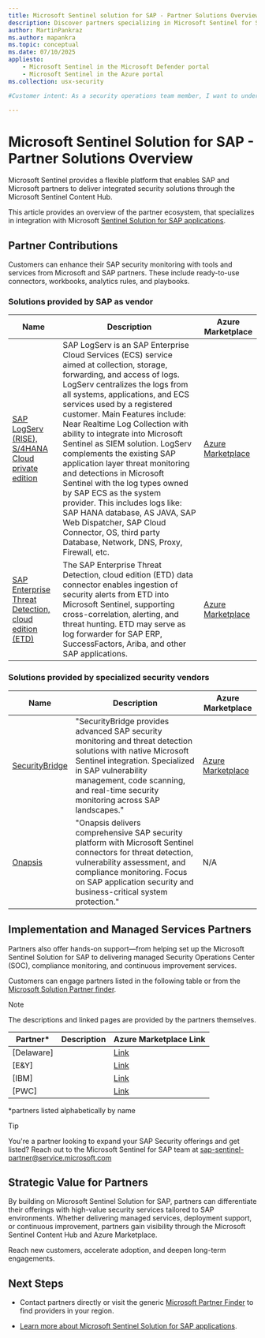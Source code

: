 ```yaml
---
title: Microsoft Sentinel solution for SAP - Partner Solutions Overview
description: Discover partners specializing in Microsoft Sentinel for SAP integration solutions, consulting, and managed services.
author: MartinPankraz
ms.author: mapankra
ms.topic: conceptual
ms.date: 07/10/2025
appliesto:
    - Microsoft Sentinel in the Microsoft Defender portal
    - Microsoft Sentinel in the Azure portal
ms.collection: usx-security

#Customer intent: As a security operations team member, I want to understand the partner landscape and add-ons available to the SAP capabilities of Microsoft Sentinel Solution for SAP.

---
```


# Microsoft Sentinel Solution for SAP - Partner Solutions Overview

Microsoft Sentinel provides a flexible platform that enables SAP and Microsoft partners to deliver integrated security solutions through the Microsoft Sentinel Content Hub. 

This article provides an overview of the partner ecosystem, that specializes in integration with Microsoft [Sentinel Solution for SAP applications](solution-overview.md).

## Partner Contributions

Customers can enhance their SAP security monitoring with tools and services from Microsoft and SAP partners. These include ready-to-use connectors, workbooks, analytics rules, and playbooks.

### Solutions provided by SAP as vendor

| Name | Description | Azure Marketplace |
|------|-------------|-------------------|
| [SAP LogServ (RISE), S/4HANA Cloud private edition](https://community.sap.com/t5/enterprise-resource-planning-blog-posts-by-members/ultimate-blog-series-sap-logserv-integration-with-microsoft-sentinel/ba-p/14126401) | SAP LogServ is an SAP Enterprise Cloud Services (ECS) service aimed at collection, storage, forwarding, and access of logs. LogServ centralizes the logs from all systems, applications, and ECS services used by a registered customer. Main Features include: Near Realtime Log Collection with ability to integrate into Microsoft Sentinel as SIEM solution. LogServ complements the existing SAP application layer threat monitoring and detections in Microsoft Sentinel with the log types owned by SAP ECS as the system provider. This includes logs like: SAP HANA database, AS JAVA, SAP Web Dispatcher, SAP Cloud Connector, OS, third party Database, Network, DNS, Proxy, Firewall, etc. | [Azure Marketplace](https://azuremarketplace.microsoft.com/marketplace/apps/sap_jasondau.azure-sentinel-solution-saplogserv?tab=Overview) |
| [SAP Enterprise Threat Detection, cloud edition (ETD)](https://community.sap.com/t5/enterprise-resource-planning-blog-posts-by-sap/sap-enterprise-threat-detection-cloud-edition-joins-forces-with-microsoft/ba-p/13942075) | The SAP Enterprise Threat Detection, cloud edition (ETD) data connector enables ingestion of security alerts from ETD into Microsoft Sentinel, supporting cross-correlation, alerting, and threat hunting. ETD may serve as log forwarder for SAP ERP, SuccessFactors, Ariba, and other SAP applications. | [Azure Marketplace](https://azuremarketplace.microsoft.com/marketplace/apps/sap_jasondau.azure-sentinel-solution-sapetd?tab=Overview) |

### Solutions provided by specialized security vendors

| Name | Description | Azure Marketplace |
|------|-------------|-------------------|
| [SecurityBridge](https://securitybridge.com) | "SecurityBridge provides advanced SAP security monitoring and threat detection solutions with native Microsoft Sentinel integration. Specialized in SAP vulnerability management, code scanning, and real-time security monitoring across SAP landscapes." | [Azure Marketplace](https://azuremarketplace.microsoft.com/marketplace/apps/securitybridge1647511278080.securitybridge-sentinel-app-1?tab=Overview) |
| [Onapsis](https://onapsis.com) | "Onapsis delivers comprehensive SAP security platform with Microsoft Sentinel connectors for threat detection, vulnerability assessment, and compliance monitoring. Focus on SAP application security and business-critical system protection." | N/A |

## Implementation and Managed Services Partners 

Partners also offer hands-on support—from helping set up the Microsoft Sentinel Solution for SAP to delivering managed Security Operations Center (SOC), compliance monitoring, and continuous improvement services.

Customers can engage partners listed in the following table or from the [Microsoft Solution Partner finder](https://appsource.microsoft.com/marketplace/partner-dir).

> [!NOTE]
> The descriptions and linked pages are provided by the partners themselves.

| Partner* | Description | Azure Marketplace Link |
|------|-------------|-------------------|
| [Delaware] |  | [Link](https://azuremarketplace.microsoft.com/marketplace/consulting-services/delaware.sec_protect_sap?search=Delaware&page=1) |
| [E&Y] |  | [Link](https://azuremarketplace.microsoft.com/marketplace/apps/ey_global.ey_application_tdr_for_sap?tab=Overview) |
| [IBM] |  | [Link](https://azuremarketplace.microsoft.com/marketplace/consulting-services/ibm-ny-armonk-hq-6205522-ibmsecurity-xftm.ibm-security-svcs-threatmanagement-sapthreatmon?page=1&search=ibm%20security%20services) |
| [PWC] |  | [Link](https://azuremarketplace.microsoft.com/marketplace/apps/pwc.secure_sap_on_microsoft_cloud?tab=Overview) |

*partners listed alphabetically by name

> [!TIP]
> You're a partner looking to expand your SAP Security offerings and get listed? Reach out to the Microsoft Sentinel for SAP team at [sap-sentinel-partner@service.microsoft.com](mailto:sap-sentinel-partner@service.microsoft.com)

## Strategic Value for Partners

By building on Microsoft Sentinel Solution for SAP, partners can differentiate their offerings with high-value security services tailored to SAP environments. Whether delivering managed services, deployment support, or continuous improvement, partners gain visibility through the Microsoft Sentinel Content Hub and Azure Marketplace.

Reach new customers, accelerate adoption, and deepen long-term engagements.

## Next Steps

- Contact partners directly or visit the generic [Microsoft Partner Finder](https://appsource.microsoft.com/marketplace/partner-dir) to find providers in your region.

- [Learn more about Microsoft Sentinel Solution for SAP applications](solution-overview.md).
